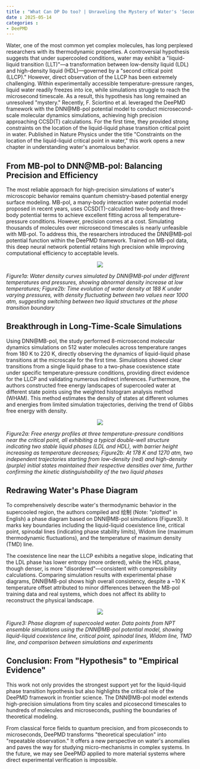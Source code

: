```yaml
---
title : "What Can DP Do too? | Unraveling the Mystery of Water's 'Second Critical Point' "
date : 2025-05-14
categories :
- DeePMD
---
```


Water, one of the most common yet complex molecules, has long perplexed researchers with its thermodynamic properties. A controversial hypothesis suggests that under supercooled conditions, water may exhibit a "liquid-liquid transition (LLT)"—a transformation between low-density liquid (LDL) and high-density liquid (HDL)—governed by a "second critical point (LLCP)."
However, direct observation of the LLCP has been extremely challenging. Within experimentally accessible temperature-pressure ranges, liquid water readily freezes into ice, while simulations struggle to reach the microsecond timescale. As a result, this hypothesis has long remained an unresolved "mystery."
Recently, F. Sciortino et al. leveraged the DeePMD framework with the DNN@MB-pol potential model to conduct microsecond-scale molecular dynamics simulations, achieving high precision approaching CCSD(T) calculations. For the first time, they provided strong constraints on the location of the liquid-liquid phase transition critical point in water. Published in Nature Physics under the title "Constraints on the location of the liquid-liquid critical point in water," this work opens a new chapter in understanding water's anomalous behavior.

<!-- more -->

## From MB-pol to DNN@MB-pol: Balancing Precision and Efficiency

The most reliable approach for high-precision simulations of water's microscopic behavior remains quantum chemistry-based potential energy surface modeling. MB-pol, a many-body interaction water potential model proposed in recent years, uses CCSD(T)-calculated two-body and three-body potential terms to achieve excellent fitting across all temperature-pressure conditions.
However, precision comes at a cost. Simulating thousands of molecules over microsecond timescales is nearly unfeasible with MB-pol. To address this, the researchers introduced the DNN@MB-pol potential function within the DeePMD framework. Trained on MB-pol data, this deep neural network potential retains high precision while improving computational efficiency to acceptable levels.

<center>
  <img src="https://dp-public.oss-cn-beijing.aliyuncs.com/community/Blog%20Files/DeePMD_14_05_2025/p1.png">
</center>

*Figure1a: Water density curves simulated by DNN@MB-pol under different temperatures and pressures, showing abnormal density increase at low temperatures; Figure2b: Time evolution of water density at 188 K under varying pressures, with density fluctuating between two values near 1000 atm, suggesting switching between two liquid structures at the phase transition boundary*

## Breakthrough in Long-Time-Scale Simulations

Using DNN@MB-pol, the study performed 8-microsecond molecular dynamics simulations on 512 water molecules across temperature ranges from 180 K to 220 K, directly observing the dynamics of liquid-liquid phase transitions at the microscale for the first time. Simulations showed clear transitions from a single liquid phase to a two-phase coexistence state under specific temperature-pressure conditions, providing direct evidence for the LLCP and validating numerous indirect inferences.
Furthermore, the authors constructed free energy landscapes of supercooled water at different state points using the weighted histogram analysis method (WHAM). This method estimates the density of states at different volumes and energies from limited simulation trajectories, deriving the trend of Gibbs free energy with density. 

<center>
  <img src="https://dp-public.oss-cn-beijing.aliyuncs.com/community/Blog%20Files/DeePMD_14_05_2025/p2.png">
</center>

*Figure2a: Free energy profiles at three temperature-pressure conditions near the critical point, all exhibiting a typical double-well structure indicating two stable liquid phases (LDL and HDL), with barrier height increasing as temperature decreases; Figure2b: At 178 K and 1270 atm, two independent trajectories starting from low-density (red) and high-density (purple) initial states maintained their respective densities over time, further confirming the kinetic distinguishability of the two liquid phases*

## Redrawing Water's Phase Diagram

To comprehensively describe water's thermodynamic behavior in the supercooled region, the authors compiled and 绘制 (Note: "plotted" in English) a phase diagram based on DNN@MB-pol simulations (Figure3). It marks key boundaries including the liquid-liquid coexistence line, critical point, spinodal lines (indicating phase stability limits), Widom line (maximum thermodynamic fluctuations), and the temperature of maximum density (TMD) line.

The coexistence line near the LLCP exhibits a negative slope, indicating that the LDL phase has lower entropy (more ordered), while the HDL phase, though denser, is more "disordered"—consistent with compressibility calculations. Comparing simulation results with experimental phase diagrams, DNN@MB-pol shows high overall consistency, despite a ~10 K temperature offset attributed to minor differences between the MB-pol training data and real systems, which does not affect its ability to reconstruct the physical landscape.

<center>
  <img src="https://dp-public.oss-cn-beijing.aliyuncs.com/community/Blog%20Files/DeePMD_14_05_2025/p3.png">
</center>

*Figure3: Phase diagram of supercooled water. Data points from NPT ensemble simulations using the DNN@MB-pol potential model, showing liquid-liquid coexistence line, critical point, spinodal lines, Widom line, TMD line, and comparison between simulations and experiments*

## Conclusion: From "Hypothesis" to "Empirical Evidence"

This work not only provides the strongest support yet for the liquid-liquid phase transition hypothesis but also highlights the critical role of the DeePMD framework in frontier science. The DNN@MB-pol model extends high-precision simulations from tiny scales and picosecond timescales to hundreds of molecules and microseconds, pushing the boundaries of theoretical modeling.

From classical force fields to quantum precision, and from picoseconds to microseconds, DeePMD transforms "theoretical speculation" into "repeatable observation." It offers a new perspective on water's anomalies and paves the way for studying micro-mechanisms in complex systems. In the future, we may see DeePMD applied to more material systems where direct experimental verification is impossible.
